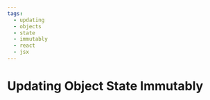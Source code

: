 ```yaml
---
tags:
  - updating
  - objects
  - state
  - immutably
  - react
  - jsx
---
```

# Updating Object State Immutably
